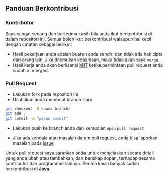 ## Panduan Berkontribusi

### Kontributor

Saya sangat senang dan berterima kasih bila anda ikut berkontribusi di dalam repositori ini. Semua boleh ikut berkontribusi walaupun hal kecil dengan catatan sebagai berikut:

- Hasil pekerjaan anda adalah buatan anda sendiri dan tidak ada hak cipta dari orang lain. Jika ditemukan kesamaan, maka tidak akan saya `merge`.
- Hasil kerja anda akan berlisensi [MIT](LICENSE) ketika permintaan pull request anda sudah di merged.

### Pull Request

- Lakukan fork pada repositori ini
- Usahakan anda membuat branch baru
```sh
git checkout -b <nama branch>
git add .
git commit -m "pesan commit"
```
- Lakukan push ke branch anda dan kemudian `open` `pull request`

- Jika ada kendala atau masalah dalam pull request, anda bisa laporkan masalah pada [issue](https://github.com/prayogaekaardiansyah/Java/issues)

Untuk pull request saya sarankan anda untuk menjelaskan secara detail yang anda ubah atau tambahkan, dan bersikap sopan, terhadap sesama contributor dan programmer lainnya. Terima kasih banyak sudah berkontribusi di **Java**.